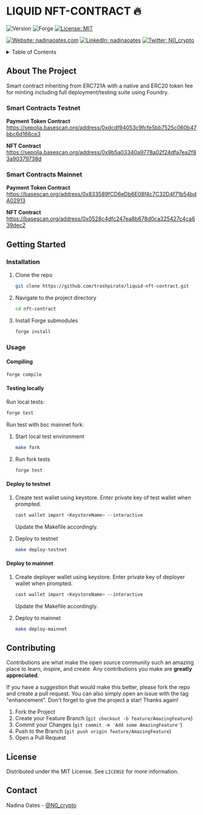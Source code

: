 # LIQUID NFT-CONTRACT 🔥

![Version](https://img.shields.io/badge/version-1.0.0-blue.svg?style=for-the-badge)
![Forge](https://img.shields.io/badge/Forge-v0.2.0-blue?style=for-the-badge)
[![License: MIT](https://img.shields.io/github/license/trashpirate/hold-earn.svg?style=for-the-badge)](https://github.com/trashpirate/hold-earn/blob/main/LICENSE)

[![Website: nadinaoates.com](https://img.shields.io/badge/Portfolio-00e0a7?style=for-the-badge&logo=Website)](https://nadinaoates.com)
[![LinkedIn: nadinaoates](https://img.shields.io/badge/LinkedIn-0a66c2?style=for-the-badge&logo=LinkedIn&logoColor=f5f5f5)](https://linkedin.com/in/nadinaoates)
[![Twitter: N0\_crypto](https://img.shields.io/badge/@N0\_crypto-black?style=for-the-badge&logo=X)](https://twitter.com/N0\_crypto)

<!-- ![Node](https://img.shields.io/badge/node-v20.10.0-blue.svg?style=for-the-badge)
![NPM](https://img.shields.io/badge/npm-v10.2.3-blue?style=for-the-badge)
![Nextjs](https://img.shields.io/badge/next-v13.5.4-blue?style=for-the-badge)
![Tailwindcss](https://img.shields.io/badge/TailwindCSS-v3.0-blue?style=for-the-badge)
![Wagmi](https://img.shields.io/badge/Wagmi-v1.4.3-blue?style=for-the-badge) -->

<!-- TABLE OF CONTENTS -->
<details>
  <summary>Table of Contents</summary>
  <ol>
    <li>
      <a href="#about-the-project">About The Project</a>
    </li>
    <li>
      <a href="#getting-started">Getting Started</a>
      <ul>
        <li><a href="#installation">Installation</a></li>
        <li><a href="#usage">Usage</a></li>
      </ul>
    </li>
    <li><a href="#contributing">Contributing</a></li>
    <li><a href="#license">License</a></li>
    <li><a href="#contact">Contact</a></li>
    <!-- <li><a href="#acknowledgments">Acknowledgments</a></li> -->
  </ol>
</details>



<!-- ABOUT THE PROJECT -->
## About The Project

Smart contract inheriting from ERC721A with a native and ERC20 token fee for minting including full deployment/testing suite using Foundry.

### Smart Contracts Testnet

**Payment Token Contract**  
https://sepolia.basescan.org/address/0xdcdf94053c9fcfe5bb7525c060b47bbc6d166ce3

**NFT Contract**    
https://sepolia.basescan.org/address/0x9b5a03340a9778a02f24dfa7ea2f83a90379738d

### Smart Contracts Mainnet

**Payment Token Contract**   
https://basescan.org/address/0x833589fCD6eDb6E08f4c7C32D4f71b54bdA02913

**NFT Contract**  
https://basescan.org/address/0x0528c4dfc247ea8b678d0ca325427c4ca639dec2


<!-- GETTING STARTED -->
## Getting Started

### Installation

1. Clone the repo
   ```sh
   git clone https://github.com/trashpirate/liquid-nft-contract.git
   ```
2. Navigate to the project directory
   ```sh
   cd nft-contract
   ```
3. Install Forge submodules
   ```sh
   forge install
   ```

### Usage

#### Compiling
```sh
forge compile
```

#### Testing locally

Run local tests:  
```sh
forge test
```

Run test with bsc mainnet fork:
1. Start local test environment
    ```sh
    make fork
    ```
2. Run fork tests
    ```sh
    forge test
    ```

#### Deploy to testnet

1. Create test wallet using keystore. Enter private key of test wallet when prompted.
    ```sh
    cast wallet import <KeystoreName> --interactive
    ```
    Update the Makefile accordingly.

2. Deploy to testnet
    ```sh
    make deploy-testnet
    ```

#### Deploy to mainnet
1. Create deployer wallet using keystore. Enter private key of deployer wallet when prompted.
    ```sh
    cast wallet import <KeystoreName> --interactive
    ```
    Update the Makefile accordingly.

2. Deploy to mainnet
    ```sh
    make deploy-mainnet
    ```

<!-- CONTRIBUTING -->
## Contributing

Contributions are what make the open source community such an amazing place to learn, inspire, and create. Any contributions you make are **greatly appreciated**.

If you have a suggestion that would make this better, please fork the repo and create a pull request. You can also simply open an issue with the tag "enhancement".
Don't forget to give the project a star! Thanks again!

1. Fork the Project
2. Create your Feature Branch (`git checkout -b feature/AmazingFeature`)
3. Commit your Changes (`git commit -m 'Add some AmazingFeature'`)
4. Push to the Branch (`git push origin feature/AmazingFeature`)
5. Open a Pull Request


<!-- LICENSE -->
## License

Distributed under the MIT License. See `LICENSE` for more information.

<!-- CONTACT -->
## Contact

Nadina Oates - [@N0_crypto](https://twitter.com/N0_crypto)



<!-- ACKNOWLEDGMENTS -->
<!-- ## Acknowledgments -->

